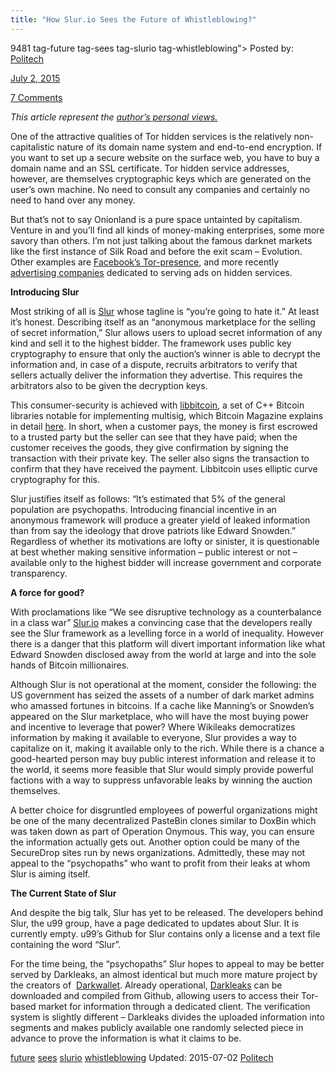 ```yaml
---
title: "How Slur.io Sees the Future of Whistleblowing?"
---
```


9481  tag-future tag-sees tag-slurio tag-whistleblowing">
Posted by: <a href="/author/politech/" title="">Politech 

<span>July 2, 2015</span>
    
<span><a href="/2015/07/02/how-slur-io-sees-the-future-of-whistleblowing/#comments">7 Comments</a></span>
</p>

    
<p><em>This article represent the <span style="text-decoration: underline;">author&#8217;s personal views.</span><br />
</em></p>
<p>One of the attractive qualities of Tor hidden services is the relatively non-capitalistic nature of its domain name system and end-to-end encryption. If you want to set up a secure website on the surface web, you have to buy a domain name and an SSL certificate. Tor hidden service addresses, however, are themselves cryptographic keys which are generated on the user&#8217;s own machine. No need to consult any companies and certainly no need to hand over any money.</p>
<p>But that&#8217;s not to say Onionland is a pure space untainted by capitalism. Venture in and you&#8217;ll find all kinds of money-making enterprises, some more savory than others. I&#8217;m not just talking about the famous darknet markets like the first instance of Silk Road and before the exit scam &#8211; Evolution. Other examples are <a href="https://facebookcorewwwi.onion/">Facebook&#8217;s Tor-presence</a>, and more recently <a href="http://toradsc6vvmtugty.onion/auth/home">advertising companies</a> dedicated to serving ads on hidden services.</p>
<p><strong>Introducing Slur</strong></p>
<p>Most striking of all is <a href="http://slur.io/">Slur</a> whose tagline is “you&#8217;re going to hate it.” At least it&#8217;s honest. Describing itself as an “anonymous marketplace for the selling of secret information,” Slur allows users to upload secret information of any kind and sell it to the highest bidder. The framework uses public key cryptography to ensure that only the auction&#8217;s winner is able to decrypt the information and, in case of a dispute, recruits arbitrators to verify that sellers actually deliver the information they advertise. This requires the arbitrators also to be given the decryption keys.</p>
<p>This consumer-security is achieved with <a href="https://github.com/libbitcoin/libbitcoin">libbitcoin</a>, a set of C++ Bitcoin libraries notable for implementing multisig, which Bitcoin Magazine explains in detail <a href="https://bitcoinmagazine.com/11108/multisig-future-bitcoin/">here</a>. In short, when a customer pays, the money is first escrowed to a trusted party but the seller can see that they have paid; when the customer receives the goods, they give confirmation by signing the transaction with their private key. The seller also signs the transaction to confirm that they have received the payment. Libbitcoin uses elliptic curve cryptography for this.</p>
<p>Slur justifies itself as follows: “It&#8217;s estimated that 5% of the general population are psychopaths. Introducing financial incentive in an anonymous framework will produce a greater yield of leaked information than from say the ideology that drove patriots like Edward Snowden.” Regardless of whether its motivations are lofty or sinister, it is questionable at best whether making sensitive information – public interest or not – available only to the highest bidder will increase government and corporate transparency.</p>
<p><strong>A force for good?</strong></p>
<p>With proclamations like “We see disruptive technology as a counterbalance in a class war” <a href="http://slur.io/">Slur.io</a> makes a convincing case that the developers really see the Slur framework as a levelling force in a world of inequality. However there is a danger that this platform will divert important information like what Edward Snowden disclosed away from the world at large and into the sole hands of Bitcoin millionaires.</p>
<p>Although Slur is not operational at the moment, consider the following: the US government has seized the assets of a number of dark market admins who amassed fortunes in bitcoins. If a cache like Manning&#8217;s or Snowden&#8217;s appeared on the Slur marketplace, who will have the most buying power and incentive to leverage that power? Where Wikileaks democratizes information by making it available to everyone, Slur provides a way to capitalize on it, making it available only to the rich. While there is a chance a good-hearted person may buy public interest information and release it to the world, it seems more feasible that Slur would simply provide powerful factions with a way to suppress unfavorable leaks by winning the auction themselves.</p>
<p>A better choice for disgruntled employees of powerful organizations might be one of the many decentralized PasteBin clones similar to DoxBin which was taken down as part of Operation Onymous. This way, you can ensure the information actually gets out. Another option could be many of the SecureDrop sites run by news organizations. Admittedly, these may not appeal to the “psychopaths” who want to profit from their leaks at whom Slur is aiming itself.</p>
<p><strong>The Current State of Slur</strong></p>
<p>And despite the big talk, Slur has yet to be released. The developers behind Slur, the u99 group, have a page dedicated to updates about Slur. It is currently empty. u99&#8217;s Github for Slur contains only a license and a text file containing the word “Slur”.</p>
<p>For the time being, the “psychopaths” Slur hopes to appeal to may be better served by Darkleaks, an almost identical but much more mature project by the creators of  <a href="https://www.darkwallet.is/">Darkwallet</a>. Already operational, <a title="Darkleaks: Black Market for Secrets" href="http://www.deepdotweb.com/2015/02/04/darkleaks-black-market-secrets/">Darkleaks</a> can be downloaded and compiled from Github, allowing users to access their Tor-based market for information through a dedicated client. The verification system is slightly different – Darkleaks divides the uploaded information into segments and makes publicly available one randomly selected piece in advance to prove the information is what it claims to be.</p>
</div>
<a href="/tag/future/" rel="tag">future</a> <a href="/tag/sees/" rel="tag">sees</a> <a href="/tag/slurio/" rel="tag">slurio</a> <a href="/tag/whistleblowing/" rel="tag">whistleblowing</a></span> 
Updated: 2015-07-02
<a href="/author/politech/" title="Posts by Politech" rel="author">Politech</a></strong></div>
    
